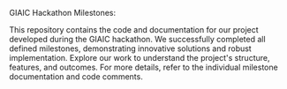 GIAIC Hackathon Milestones:

This repository contains the code and documentation for our project developed during the GIAIC hackathon. We successfully completed all defined milestones, demonstrating innovative solutions and robust implementation. Explore our work to understand the project's structure, features, and outcomes. For more details, refer to the individual milestone documentation and code comments.

